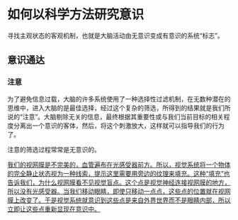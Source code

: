 # 如何以科学方法研究意识

寻找主观状态的客观机制，也就是大脑活动由无意识变成有意识的系统“标志”。

## 意识通达

### 注意

为了避免信息过载，大脑的许多系统使用了一种选择性过滤机制，在无数种潜在的思维中，进入大脑的是最佳选择，经过这个复杂的筛选，所得到的结果就是我们所说的“注意”。大脑剔除无关的信息，最终根据其重要性或与我们当前目标的相关程度分离出一个意识的客体，然后，将这个刺激放大，这样就可以指导我们的行为了。

注意的筛选过程常常是无意识的。

<u>我们的视网膜是不完美的，血管遍布在光感受器前方。所以，视觉系统将一个物体的完全静止状态视为一种线索，提示这里需要用旁边的纹理来填充。这种“填充”也告诉我们，为什么视网膜看不见视觉盲点。这个点是视觉神经连接视网膜的地方，所以没有光感受器。当我们移动眼睛，即使只移动一点点，这些点的位置就在视网膜上改变了。于是视觉系统就意识到这些点是来自外界世界而不是眼睛内部，所以立即让这些点重新显现在意识中。</u>

